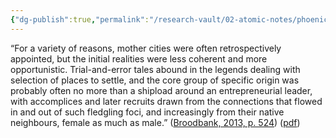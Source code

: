 ```yaml
---
{"dg-publish":true,"permalink":"/research-vault/02-atomic-notes/phoenician-colonization-was-not-always-as-formally-planned-as-modern-histories-can-present-it/"}
---
```


“For a variety of reasons, mother cities were often retrospectively appointed, but the initial realities were less coherent and more opportunistic. Trial-and-error tales abound in the legends dealing with selection of places to settle, and the core group of specific origin was probably often no more than a shipload around an entrepreneurial leader, with accomplices and later recruits drawn from the connections that flowed in and out of such fledgling foci, and increasingly from their native neighbours, female as much as male.” ([Broodbank, 2013, p. 524](zotero://select/library/items/IR54JIQG)) ([pdf](zotero://open-pdf/library/items/85K7BT2G?page=490&annotation=VXQC2PXL))